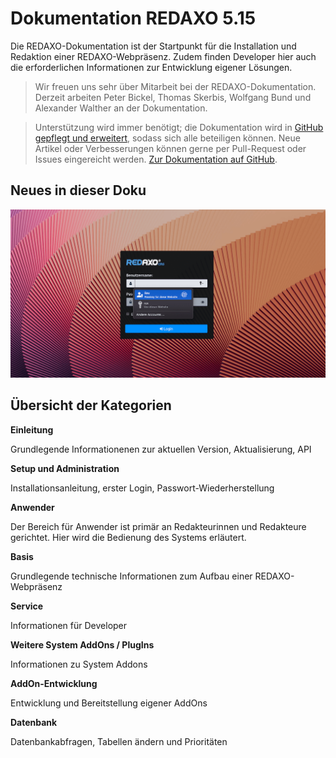 # Dokumentation REDAXO 5.15

Die REDAXO-Dokumentation ist der Startpunkt für die Installation und Redaktion einer REDAXO-Webpräsenz. Zudem finden Developer hier auch die erforderlichen Informationen zur Entwicklung eigener Lösungen.

> Wir freuen uns sehr über Mitarbeit bei der REDAXO-Dokumentation. Derzeit arbeiten Peter Bickel, Thomas Skerbis, Wolfgang Bund und Alexander Walther an der Dokumentation.

>Unterstützung wird immer benötigt; die Dokumentation wird in [GitHub gepflegt und erweitert](https://github.com/redaxo/docs), sodass sich alle beteiligen können. Neue Artikel oder Verbesserungen können gerne per Pull-Request oder Issues eingereicht werden.
[Zur Dokumentation auf GitHub](https://github.com/redaxo/docs).



## Neues in dieser Doku

![Login-Seite](/assets/v5.15.0-login.png)


## Übersicht der Kategorien

**Einleitung**

Grundlegende Informationenen zur aktuellen Version, Aktualisierung, API

**Setup und Administration**

Installationsanleitung, erster Login, Passwort-Wiederherstellung

**Anwender**

Der Bereich für Anwender ist primär an Redakteurinnen und Redakteure gerichtet. Hier wird die Bedienung des Systems erläutert.

**Basis**

Grundlegende technische Informationen zum Aufbau einer REDAXO-Webpräsenz

**Service**

Informationen für Developer

**Weitere System AddOns / PlugIns**

Informationen zu System Addons

**AddOn-Entwicklung**

Entwicklung und Bereitstellung eigener AddOns

**Datenbank**

Datenbankabfragen, Tabellen ändern und Prioritäten
